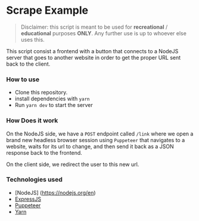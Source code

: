 # Scrape Example

> Disclaimer: this script is meant to be used for <b>recreational</b> / <b>educational</b> purposes <b>ONLY</b>. Any further use is up to whoever else uses this.

This script consist a frontend with a button that connects to a NodeJS server that goes to another website in order to get the proper URL sent back to the client.

### How to use

- Clone this repository.
- install dependencies with `yarn`
- Run `yarn dev` to start the server


### How Does it work

On the NodeJS side, we have a `POST` endpoint called `/link` where we open a brand new headless browser session using `Puppeteer` that navigates to a website, waits for its url to change, and then send it back as a JSON response back to the frontend.

On the client side, we redirect the user to this new url.

### Technologies used
- [NodeJS] (https://nodejs.org/en) 
- [ExpressJS](https://expressjs.com/)
- [Puppeteer](https://pptr.dev/)
- [Yarn](https://yarnpkg.com/)


